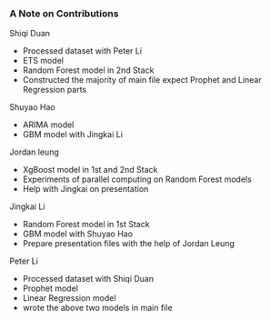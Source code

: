 ### A Note on Contributions

Shiqi Duan
- Processed dataset with Peter Li
- ETS model 
- Random Forest model in 2nd Stack
- Constructed the majority of main file expect Prophet and Linear Regression parts
  

Shuyao Hao
- ARIMA model
- GBM model with Jingkai Li


Jordan leung
- XgBoost model in 1st and 2nd Stack
- Experiments of parallel computing on Random Forest models 
- Help with Jingkai on presentation


Jingkai Li
- Random Forest model in 1st Stack
- GBM model with Shuyao Hao
- Prepare presentation files with the help of Jordan Leung


Peter Li
- Processed dataset with Shiqi Duan
- Prophet model
- Linear Regression model
- wrote the above two models in main file


